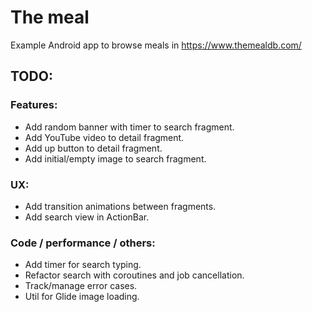 # The meal
Example Android app to browse meals in https://www.themealdb.com/

## TODO:
### Features:
- Add random banner with timer to search fragment.
- Add YouTube video to detail fragment.
- Add up button to detail fragment.
- Add initial/empty image to search fragment.
### UX:
- Add transition animations between fragments.
- Add search view in ActionBar.
### Code / performance / others:
- Add timer for search typing.
- Refactor search with coroutines and job cancellation.
- Track/manage error cases.
- Util for Glide image loading.
